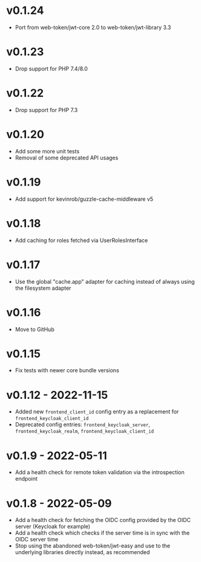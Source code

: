 # v0.1.24

* Port from web-token/jwt-core 2.0 to web-token/jwt-library 3.3

# v0.1.23

* Drop support for PHP 7.4/8.0

# v0.1.22

* Drop support for PHP 7.3

# v0.1.20

* Add some more unit tests
* Removal of some deprecated API usages

# v0.1.19

* Add support for kevinrob/guzzle-cache-middleware v5

# v0.1.18

* Add caching for roles fetched via UserRolesInterface

# v0.1.17

* Use the global "cache.app" adapter for caching instead of always using the filesystem adapter

# v0.1.16

* Move to GitHub

# v0.1.15

* Fix tests with newer core bundle versions

# v0.1.12 - 2022-11-15

* Added new `frontend_client_id` config entry as a replacement for `frontend_keycloak_client_id`
* Deprecated config entries: `frontend_keycloak_server`, `frontend_keycloak_realm`, `frontend_keycloak_client_id`

# v0.1.9 - 2022-05-11

* Add a health check for remote token validation via the introspection endpoint

# v0.1.8 - 2022-05-09

* Add a health check for fetching the OIDC config provided by the OIDC server
  (Keycloak for example)
* Add a health check which checks if the server time is in sync with the OIDC
  server time
* Stop using the abandoned web-token/jwt-easy and use to the underlying
  libraries directly instead, as recommended
